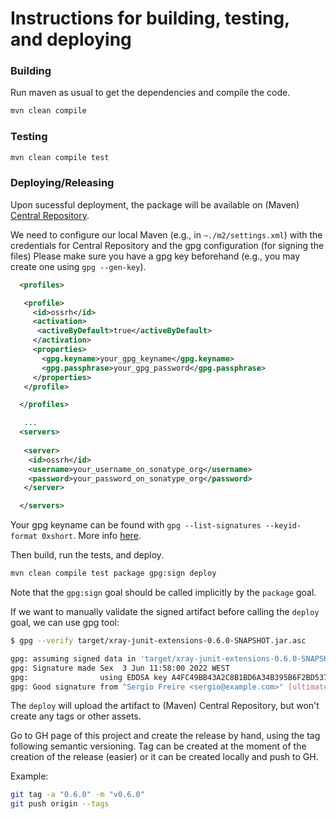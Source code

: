 # Instructions for building, testing, and deploying

### Building

Run maven as usual to get the dependencies and compile the code.

```bash
mvn clean compile
```

### Testing

```bash
mvn clean compile test
```

### Deploying/Releasing

Upon sucessful deployment, the package will be available on (Maven) [Central Repository](https://search.maven.org/).

We need to configure our local Maven (e.g., in `~./m2/settings.xml`) with the credentials for Central Repository and the gpg configuration (for signing the files)
Please make sure you have a gpg key beforehand (e.g., you may create one using `gpg --gen-key`).

```xml
  <profiles>

   <profile>
     <id>ossrh</id>
     <activation>
      <activeByDefault>true</activeByDefault>
     </activation>
     <properties>
       <gpg.keyname>your_gpg_keyname</gpg.keyname>
       <gpg.passphrase>your_gpg_password</gpg.passphrase>
     </properties>
   </profile>

  </profiles>

   ...
  <servers>
    
   <server>
    <id>ossrh</id>
    <username>your_username_on_sonatype_org</username>
    <password>your_password_on_sonatype_org</password>
   </server>

  </servers>
```

Your gpg keyname can be found with `gpg --list-signatures --keyid-format 0xshort`. More info [here](https://central.sonatype.org/publish/publish-maven/#gpg-signed-components).

Then build, run the tests, and deploy.

```bash
mvn clean compile test package gpg:sign deploy
```

Note that the `gpg:sign` goal should be called implicitly by the `package` goal.

If we want to manually validate the signed artifact before calling the `deploy` goal, we can use gpg tool:

```bash
$ gpg --verify target/xray-junit-extensions-0.6.0-SNAPSHOT.jar.asc

gpg: assuming signed data in 'target/xray-junit-extensions-0.6.0-SNAPSHOT.jar'
gpg: Signature made Sex  3 Jun 11:58:00 2022 WEST
gpg:                using EDDSA key A4FC49BB43A2C8B1BD6A34B395B6F2BD5378949F
gpg: Good signature from "Sergio Freire <sergio@example.com>" [ultimate]
```

The `deploy` will upload the artifact to (Maven) Central Repository, but won't create any tags or other assets.

Go to GH page of this project and create the release by hand, using the tag following semantic versioning.
Tag can be created at the moment of the creation of the release (easier) or it can be created locally and push to GH.

Example:

```bash
git tag -a "0.6.0" -m "v0.6.0"
git push origin --tags
```
